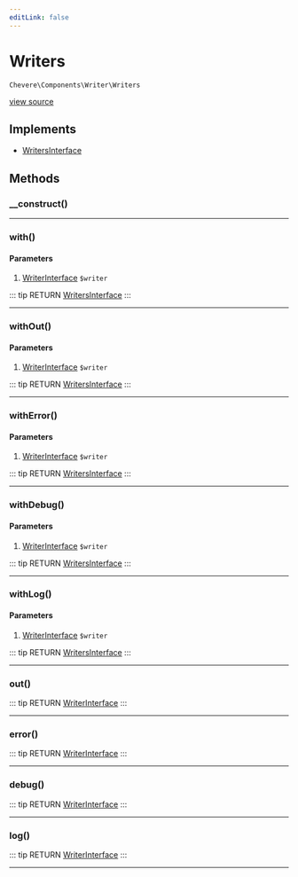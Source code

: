 ```yaml
---
editLink: false
---
```


# Writers

`Chevere\Components\Writer\Writers`

[view source](https://github.com/chevere/chevere/blob/master/src/Chevere/Components/Writer/Writers.php)

## Implements

- [WritersInterface](../../Interfaces/Writer/WritersInterface.md)

## Methods

### __construct()

---

### with()

#### Parameters

1. [WriterInterface](../../Interfaces/Writer/WriterInterface.md) `$writer`

::: tip RETURN
[WritersInterface](../../Interfaces/Writer/WritersInterface.md)
:::

---

### withOut()

#### Parameters

1. [WriterInterface](../../Interfaces/Writer/WriterInterface.md) `$writer`

::: tip RETURN
[WritersInterface](../../Interfaces/Writer/WritersInterface.md)
:::

---

### withError()

#### Parameters

1. [WriterInterface](../../Interfaces/Writer/WriterInterface.md) `$writer`

::: tip RETURN
[WritersInterface](../../Interfaces/Writer/WritersInterface.md)
:::

---

### withDebug()

#### Parameters

1. [WriterInterface](../../Interfaces/Writer/WriterInterface.md) `$writer`

::: tip RETURN
[WritersInterface](../../Interfaces/Writer/WritersInterface.md)
:::

---

### withLog()

#### Parameters

1. [WriterInterface](../../Interfaces/Writer/WriterInterface.md) `$writer`

::: tip RETURN
[WritersInterface](../../Interfaces/Writer/WritersInterface.md)
:::

---

### out()

::: tip RETURN
[WriterInterface](../../Interfaces/Writer/WriterInterface.md)
:::

---

### error()

::: tip RETURN
[WriterInterface](../../Interfaces/Writer/WriterInterface.md)
:::

---

### debug()

::: tip RETURN
[WriterInterface](../../Interfaces/Writer/WriterInterface.md)
:::

---

### log()

::: tip RETURN
[WriterInterface](../../Interfaces/Writer/WriterInterface.md)
:::

---
